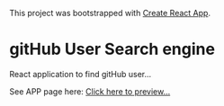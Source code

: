This project was bootstrapped with [Create React App](https://github.com/facebook/create-react-app).

# gitHub User Search engine

React application to find gitHub user...

See APP page here: <a href="https://phscezario.github.io/Javascript-Course-Projects/GitHub-User-Search/build/" target="_blank">Click here to preview...</a>
